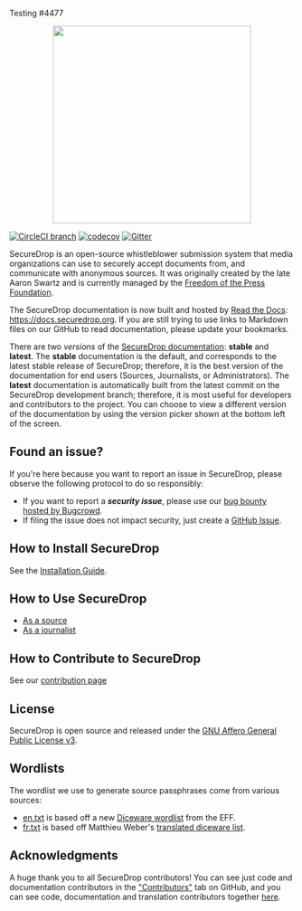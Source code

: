 Testing #4477

<p align="center">
  <img src="/docs/images/logo.png" width="350" height="350">
</p>


[![CircleCI branch](https://img.shields.io/circleci/project/github/freedomofpress/securedrop/develop.svg)](https://circleci.com/gh/freedomofpress/workflows/securedrop/tree/develop)
[![codecov](https://codecov.io/gh/freedomofpress/securedrop/branch/develop/graph/badge.svg)](https://codecov.io/gh/freedomofpress/securedrop)
[![Gitter](https://badges.gitter.im/Join%20Chat.svg)](https://gitter.im/freedomofpress/securedrop?utm_source=badge&utm_medium=badge&utm_campaign=pr-badge)

SecureDrop is an open-source whistleblower submission system that media organizations can use to securely accept documents from, and communicate with anonymous sources. It was originally created by the late Aaron Swartz and is currently managed by the [Freedom of the Press Foundation](https://freedom.press).

The SecureDrop documentation is now built and hosted by [Read the Docs](https://readthedocs.org): https://docs.securedrop.org. If you are still trying to use links to Markdown files on our GitHub to read documentation, please update your bookmarks.

There are two *versions* of the [SecureDrop documentation](https://docs.securedrop.org): **stable** and **latest**. The **stable** documentation is the default, and corresponds to the latest stable release of SecureDrop; therefore, it is the best version of the documentation for end users (Sources, Journalists, or Administrators). The **latest** documentation is automatically built from the latest commit on the SecureDrop development branch; therefore, it is most useful for developers and contributors to the project. You can choose to view a different version of the documentation by using the version picker shown at the bottom left of the screen.

## Found an issue?

If you're here because you want to report an issue in SecureDrop, please observe the following protocol to do so responsibly:

* If you want to report a **_security issue_**, please use our [bug bounty hosted by Bugcrowd](https://bugcrowd.com/freedomofpress).
* If filing the issue does not impact security, just create a [GitHub Issue](https://github.com/freedomofpress/securedrop/issues/new).

## How to Install SecureDrop

See the [Installation Guide](https://docs.securedrop.org/en/stable/#installtoc).

## How to Use SecureDrop

* [As a source](https://docs.securedrop.org/en/stable/source.html)
* [As a journalist](https://docs.securedrop.org/en/stable/journalist.html)

## How to Contribute to SecureDrop

See our [contribution page](CONTRIBUTING.md)

## License

SecureDrop is open source and released under the [GNU Affero General Public License v3](/LICENSE).

## Wordlists

The wordlist we use to generate source passphrases come from various sources:

* [en.txt](/securedrop/wordlists/en.txt) is based off a new [Diceware wordlist](https://www.eff.org/deeplinks/2016/07/new-wordlists-random-passphrases) from the EFF.
* [fr.txt](/securedrop/wordlists/fr.txt) is based off Matthieu Weber's [translated diceware list](http://weber.fi.eu.org/index.shtml.en).


## Acknowledgments

A huge thank you to all SecureDrop contributors! You can see just
code and documentation contributors in the ["Contributors"](https://github.com/freedomofpress/securedrop/graphs/contributors)
tab on GitHub, and you can see code, documentation and translation contributors together [here](https://github.com/freedomofpress/securedrop-i18n/graphs/contributors).
